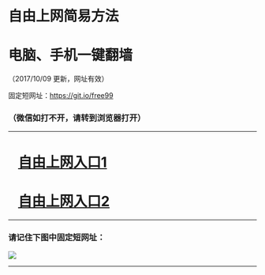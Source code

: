 ﻿# 自由上网简易方法

# 电脑、手机一键翻墙

（2017/10/09 更新，网址有效）

固定短网址：https://git.io/free99

### （微信如打不开，请转到浏览器打开）


***





# &nbsp;&nbsp; <a href="http://ft2138328902.fwq-tz-1001.info/fwqtz01.html?t=100900111999 " target="_blank">自由上网入口1</a>
# &nbsp;&nbsp; <a href="http://ft2833925918.fwq-tz-1002.info/fwqtz02.html?t=100900121393 " target="_blank">自由上网入口2</a>
***

### 请记住下图中固定短网址：

<img src="https://s3-us-west-2.amazonaws.com/fwq-1001/yjfq-20170905okok.png" /> 


***

